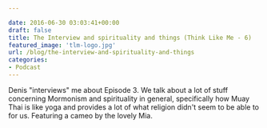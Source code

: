 ```yaml
---

date: 2016-06-30 03:03:41+00:00
draft: false
title: The Interview and spirituality and things (Think Like Me - 6)
featured_image: 'tlm-logo.jpg'
url: /blog/the-interview-and-spirituality-and-things
categories:
- Podcast
---
```


Denis "interviews" me about Episode 3. We talk about a lot of stuff concerning Mormonism and spirituality in general, specifically how Muay Thai is like yoga and provides a lot of what religion didn't seem to be able to for us. Featuring a cameo by the lovely Mia.




